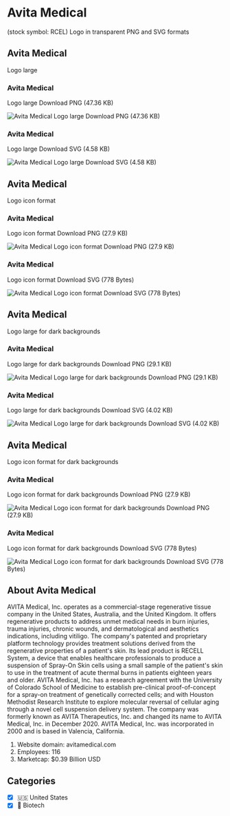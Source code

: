 # Avita Medical
 (stock symbol: RCEL) Logo in transparent PNG and SVG formats

## Avita Medical
 Logo large

### Avita Medical
 Logo large Download PNG (47.36 KB)

![Avita Medical
 Logo large Download PNG (47.36 KB)](/img/orig/RCEL_BIG-8f8d4d96.png)

### Avita Medical
 Logo large Download SVG (4.58 KB)

![Avita Medical
 Logo large Download SVG (4.58 KB)](/img/orig/RCEL_BIG-4a911957.svg)

## Avita Medical
 Logo icon format

### Avita Medical
 Logo icon format Download PNG (27.9 KB)

![Avita Medical
 Logo icon format Download PNG (27.9 KB)](/img/orig/RCEL-4ca1df5b.png)

### Avita Medical
 Logo icon format Download SVG (778 Bytes)

![Avita Medical
 Logo icon format Download SVG (778 Bytes)](/img/orig/RCEL-c611a7e3.svg)

## Avita Medical
 Logo large for dark backgrounds

### Avita Medical
 Logo large for dark backgrounds Download PNG (29.1 KB)

![Avita Medical
 Logo large for dark backgrounds Download PNG (29.1 KB)](/img/orig/RCEL_BIG.D-849708f6.png)

### Avita Medical
 Logo large for dark backgrounds Download SVG (4.02 KB)

![Avita Medical
 Logo large for dark backgrounds Download SVG (4.02 KB)](/img/orig/RCEL_BIG.D-9c0a25d3.svg)

## Avita Medical
 Logo icon format for dark backgrounds

### Avita Medical
 Logo icon format for dark backgrounds Download PNG (27.9 KB)

![Avita Medical
 Logo icon format for dark backgrounds Download PNG (27.9 KB)](/img/orig/RCEL.D-c49fa369.png)

### Avita Medical
 Logo icon format for dark backgrounds Download SVG (778 Bytes)

![Avita Medical
 Logo icon format for dark backgrounds Download SVG (778 Bytes)](/img/orig/RCEL.D-357955ba.svg)

## About Avita Medical


AVITA Medical, Inc. operates as a commercial-stage regenerative tissue company in the United States, Australia, and the United Kingdom. It offers regenerative products to address unmet medical needs in burn injuries, trauma injuries, chronic wounds, and dermatological and aesthetics indications, including vitiligo. The company's patented and proprietary platform technology provides treatment solutions derived from the regenerative properties of a patient's skin. Its lead product is RECELL System, a device that enables healthcare professionals to produce a suspension of Spray-On Skin cells using a small sample of the patient's skin to use in the treatment of acute thermal burns in patients eighteen years and older. AVITA Medical, Inc. has a research agreement with the University of Colorado School of Medicine to establish pre-clinical proof-of-concept for a spray-on treatment of genetically corrected cells; and with Houston Methodist Research Institute to explore molecular reversal of cellular aging through a novel cell suspension delivery system. The company was formerly known as AVITA Therapeutics, Inc. and changed its name to AVITA Medical, Inc. in December 2020. AVITA Medical, Inc. was incorporated in 2000 and is based in Valencia, California.

1. Website domain: avitamedical.com
2. Employees: 116
3. Marketcap: $0.39 Billion USD


## Categories
- [x] 🇺🇸 United States
- [x] 🧬 Biotech
